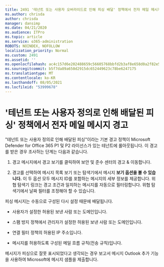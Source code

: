 ```yaml
---
title: 2491 '테넌트 또는 사용자 오버라이드로 인해 피싱 배달' 정책에서 전자 메일 메시지 경고
ms.author: chrisda
author: chrisda
manager: dansimp
ms.date: 04/21/2020
ms.audience: ITPro
ms.topic: article
ms.service: o365-administration
ROBOTS: NOINDEX, NOFOLLOW
localization_priority: Normal
ms.custom: 2491
ms.assetid: ''
ms.openlocfilehash: ac4c157d6e202488659c56605768bbfd2b3af8e658d0a2f82e529fdac6763fa9
ms.sourcegitcommit: b5f7da89a650d2915dc652449623c78be6247175
ms.translationtype: MT
ms.contentlocale: ko-KR
ms.lasthandoff: 08/05/2021
ms.locfileid: "53999678"
---
```

# <a name="alert-email-messages-from-the-phish-delivered-due-to-tenant-or-user-override-policy"></a>'테넌트 또는 사용자 정의로 인해 배달된 피싱' 정책에서 전자 메일 메시지 경고

"테넌트 또는 사용자 정의로 인해 배달된 피싱"이라는 기본 경고 정책이 Microsoft Defender for Office 365 P1 및 P2 라이선스가 있는 테넌트에 롤아웃됩니다. 이 경고를 받은 경우 조사하는 단계는 다음과 같습니다.

1. 경고 메시지에서 경고  보기를 클릭하여  보안 및 준수 센터의 경고 & 이동합니다.

2. 경고를 선택하여 메시지 목록  보기 또는 탐색기에서 메시지 **보기 옵션을 볼 수 있습니다.** 이 두 옵션 모두 메시지 ID를 포함하는 메시지의 세부 정보를 제공합니다. 위협 탐색기 링크는 경고 조건과 일치하는 메시지를 자동으로 필터링합니다. 위협 탐색기에서 날짜 필터를 조정해야 할 수 있습니다.

피싱 메시지는 수동으로 구성된 다시 설정 때문에 배달됩니다.

- 사용자가 설정한 허용된 보낸 사람 또는 도메인입니다.

- 스팸 방지 정책에서 관리자가 설정한 허용된 보낸 사람 또는 도메인입니다.

- 연결 필터 정책의 허용된 IP 주소입니다.

- 메시지를 허용하도록 구성된 메일 흐름 규칙(전송 규칙)입니다.

메시지가 피싱으로 잘못 표시되었다고 생각되는 경우 보고서 [](https://support.office.com/article/b5caa9f1-cdf3-4443-af8c-ff724ea719d2) 메시지 Outlook 추가 기능을 사용하여 Microsoft에 메시지 샘플을 제출합니다.
